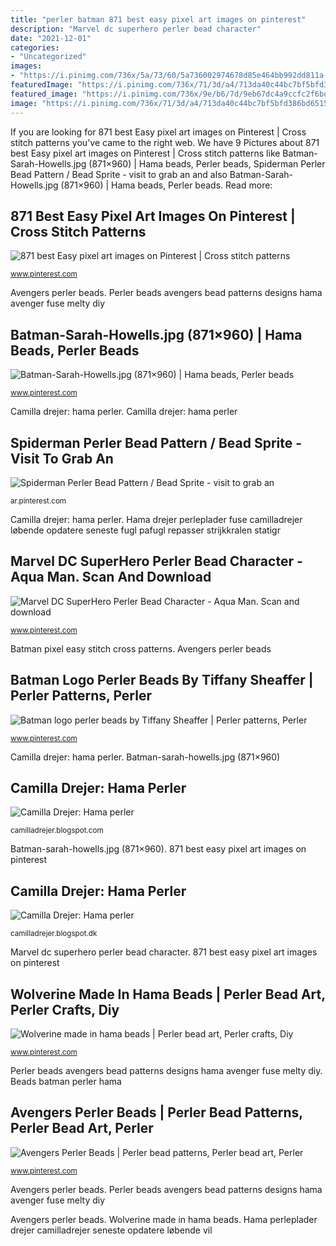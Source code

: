 ```yaml
---
title: "perler batman 871 best easy pixel art images on pinterest"
description: "Marvel dc superhero perler bead character"
date: "2021-12-01"
categories:
- "Uncategorized"
images:
- "https://i.pinimg.com/736x/5a/73/60/5a736002974678d85e464bb992dd811a--pearler-beads-fuse-beads.jpg"
featuredImage: "https://i.pinimg.com/736x/71/3d/a4/713da40c44bc7bf5bfd386bd6515009f.jpg"
featured_image: "https://i.pinimg.com/736x/9e/b6/7d/9eb67dc4a9ccfc2f6bd30d5cdcefe1c4--marvel-dc-perler-beads.jpg"
image: "https://i.pinimg.com/736x/71/3d/a4/713da40c44bc7bf5bfd386bd6515009f.jpg"
---
```


If you are looking for 871 best Easy pixel art images on Pinterest | Cross stitch patterns you've came to the right web. We have 9 Pictures about 871 best Easy pixel art images on Pinterest | Cross stitch patterns like Batman-Sarah-Howells.jpg (871×960) | Hama beads, Perler beads, Spiderman Perler Bead Pattern / Bead Sprite - visit to grab an and also Batman-Sarah-Howells.jpg (871×960) | Hama beads, Perler beads. Read more:

## 871 Best Easy Pixel Art Images On Pinterest | Cross Stitch Patterns

![871 best Easy pixel art images on Pinterest | Cross stitch patterns](https://i.pinimg.com/736x/d4/5f/fe/d45ffe895af790ca5cdd2efc6f7e5b42--batman.jpg "Avengers perler beads")

<small>www.pinterest.com</small>

Avengers perler beads. Perler beads avengers bead patterns designs hama avenger fuse melty diy

## Batman-Sarah-Howells.jpg (871×960) | Hama Beads, Perler Beads

![Batman-Sarah-Howells.jpg (871×960) | Hama beads, Perler beads](https://i.pinimg.com/736x/5a/73/60/5a736002974678d85e464bb992dd811a--pearler-beads-fuse-beads.jpg "Batman logo perler beads by tiffany sheaffer")

<small>www.pinterest.com</small>

Camilla drejer: hama perler. Camilla drejer: hama perler

## Spiderman Perler Bead Pattern / Bead Sprite - Visit To Grab An

![Spiderman Perler Bead Pattern / Bead Sprite - visit to grab an](https://i.pinimg.com/originals/b7/e2/ba/b7e2bafd55a326a7a2e1d9be73a497c8.jpg "Pixel spiderman super imagen pattern bead hero perler para 3d cool crochet google")

<small>ar.pinterest.com</small>

Camilla drejer: hama perler. Hama drejer perleplader fuse camilladrejer løbende opdatere seneste fugl pafugl repasser strijkkralen statigr

## Marvel DC SuperHero Perler Bead Character - Aqua Man. Scan And Download

![Marvel DC SuperHero Perler Bead Character - Aqua Man. Scan and download](https://i.pinimg.com/736x/9e/b6/7d/9eb67dc4a9ccfc2f6bd30d5cdcefe1c4--marvel-dc-perler-beads.jpg "Avengers perler beads")

<small>www.pinterest.com</small>

Batman pixel easy stitch cross patterns. Avengers perler beads

## Batman Logo Perler Beads By Tiffany Sheaffer | Perler Patterns, Perler

![Batman logo perler beads by Tiffany Sheaffer | Perler patterns, Perler](https://i.pinimg.com/originals/bb/1f/ba/bb1fba3cf030d822d072b575ea4d258a.jpg "Marvel dc superhero perler bead character")

<small>www.pinterest.com</small>

Camilla drejer: hama perler. Batman-sarah-howells.jpg (871×960)

## Camilla Drejer: Hama Perler

![Camilla Drejer: Hama perler](http://4.bp.blogspot.com/-cjtACvgxrfg/VjKMAkwW_iI/AAAAAAAAE1E/pkZkrIZGUnI/s1600/perler%2B5.jpg "Batman logo perler beads by tiffany sheaffer")

<small>camilladrejer.blogspot.com</small>

Batman-sarah-howells.jpg (871×960). 871 best easy pixel art images on pinterest

## Camilla Drejer: Hama Perler

![Camilla Drejer: Hama perler](http://2.bp.blogspot.com/-vuXWQ5vgAzY/UwPKZ0gKw0I/AAAAAAAAA8s/AUxI6DHZ1K4/s1600/Skærmbillede+2013-10-12+kl.+13.30.59.png "Camilla drejer: hama perler")

<small>camilladrejer.blogspot.dk</small>

Marvel dc superhero perler bead character. 871 best easy pixel art images on pinterest

## Wolverine Made In Hama Beads | Perler Bead Art, Perler Crafts, Diy

![Wolverine made in hama beads | Perler bead art, Perler crafts, Diy](https://i.pinimg.com/736x/71/3d/a4/713da40c44bc7bf5bfd386bd6515009f.jpg "Camilla drejer: hama perler")

<small>www.pinterest.com</small>

Perler beads avengers bead patterns designs hama avenger fuse melty diy. Beads batman perler hama

## Avengers Perler Beads | Perler Bead Patterns, Perler Bead Art, Perler

![Avengers Perler Beads | Perler bead patterns, Perler bead art, Perler](https://i.pinimg.com/originals/fc/6c/1b/fc6c1b1280c2ab6f3fee51eacd745fea.jpg "Batman beads perler bead patterns tiffany pattern designs sheaffer canvas logos")

<small>www.pinterest.com</small>

Avengers perler beads. Perler beads avengers bead patterns designs hama avenger fuse melty diy

Avengers perler beads. Wolverine made in hama beads. Hama perleplader drejer camilladrejer seneste opdatere løbende vil

